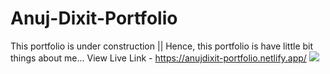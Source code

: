 # Anuj-Dixit-Portfolio
This portfolio is under construction || Hence, this portfolio is have little bit things about me... 
View Live Link - https://anujdixit-portfolio.netlify.app/
<img src="https://github.com/CoreAnujDixit/Spa_Toastify-Final/assets/93566696/f2b94121-140d-4665-b4d6-919f7230edb0">
